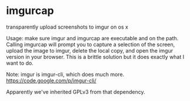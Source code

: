 imgurcap
========

transparently upload screenshots to imgur on os x

Usage: make sure imgur and imgurcap are executable and on the path. Calling imgurcap will prompt you to capture a selection of the screen, upload the image to imgur, delete the local copy, and open the imgur version in your browser. This is a brittle solution but it does exactly what I want to do.

Note: imgur is imgur-cli, which does much more. https://code.google.com/p/imgur-cli/

Apparently we've inherited GPLv3 from that dependency.

